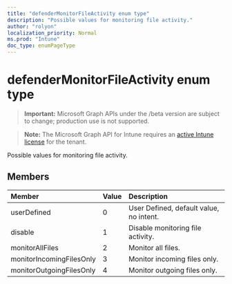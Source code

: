 ```yaml
---
title: "defenderMonitorFileActivity enum type"
description: "Possible values for monitoring file activity."
author: "rolyon"
localization_priority: Normal
ms.prod: "Intune"
doc_type: enumPageType
---
```


# defenderMonitorFileActivity enum type

> **Important:** Microsoft Graph APIs under the /beta version are subject to change; production use is not supported.

> **Note:** The Microsoft Graph API for Intune requires an [active Intune license](https://go.microsoft.com/fwlink/?linkid=839381) for the tenant.

Possible values for monitoring file activity.

## Members
|Member|Value|Description|
|:---|:---|:---|
|userDefined|0|User Defined, default value, no intent.|
|disable|1|Disable monitoring file activity.|
|monitorAllFiles|2|Monitor all files.|
|monitorIncomingFilesOnly|3| Monitor incoming files only.|
|monitorOutgoingFilesOnly|4|Monitor outgoing files only.|




